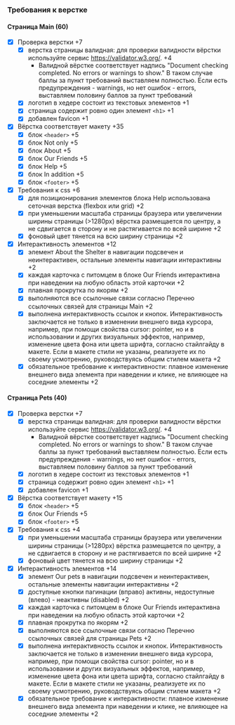 ### Требования к верстке

#### Страница Main (60)

- [x] Проверка верстки +7
    - [x] верстка страницы валидная: для проверки валидности вёрстки используйте сервис https://validator.w3.org/. +4
        - Валидной вёрстке соответствует надпись "Document checking completed. No errors or warnings to show." В таком случае баллы за пункт требований выставляем полностью. Если есть предупреждения - warnings, но нет ошибок - errors, выставляем половину баллов за пункт требований
    - [x] логотип в хедере состоит из текстовых элементов +1
    - [x] страница содержит ровно один элемент `<h1>` +1
    - [x] добавлен favicon +1

- [x] Вёрстка соответствует макету +35
    - [x] блок `<header>` +5
    - [x] блок Not only +5
    - [x] блок About +5
    - [x] блок Our Friends +5
    - [x] блок Help +5
    - [x] блок In addition +5
    - [x] блок `<footer>` +5

- [x] Требования к css +6
    - [x] для позиционирования элементов блока Help использована сеточная верстка (flexbox или grid) +2
    - [x] при уменьшении масштаба страницы браузера или увеличении ширины страницы (>1280px) вёрстка размещается по центру, а не сдвигается в сторону и не растягивается по всей ширине +2
    - [x] фоновый цвет тянется на всю ширину страницы +2

- [x] Интерактивность элементов +12
    - [x] элемент About the Shelter в навигации подсвечен и неинтерактивен, остальные элементы навигации интерактивны +2
    - [x] каждая карточка с питомцем в блоке Our Friends интерактивна при наведении на любую область этой карточки +2
    - [x] плавная прокрутка по якорям +2
    - [x] выполняются все ссылочные связи согласно Перечню ссылочных связей для страницы Main +2
    - [x] выполнена интерактивность ссылок и кнопок. Интерактивность заключается не только в изменении внешнего вида курсора, например, при помощи свойства cursor: pointer, но и в использовании и других визуальных эффектов, например, изменение цвета фона или цвета шрифта, согласно стайлгайду в макете. Если в макете стили не указаны, реализуете их по своему усмотрению, руководствуясь общим стилем макета +2
    - [x] обязательное требование к интерактивности: плавное изменение внешнего вида элемента при наведении и клике, не влияющее на соседние элементы +2

#### Страница Pets (40)

- [x] Проверка верстки +7
    - [x] верстка страницы валидная: для проверки валидности вёрстки используйте сервис https://validator.w3.org/. +4
        - Валидной вёрстке соответствует надпись "Document checking completed. No errors or warnings to show." В таком случае баллы за пункт требований выставляем полностью. Если есть предупреждения - warnings, но нет ошибок - errors, выставляем половину баллов за пункт требований
    - [x] логотип в хедере состоит из текстовых элементов +1
    - [x] страница содержит ровно один элемент `<h1>` +1
    - [x] добавлен favicon +1

- [x] Вёрстка соответствует макету +15
    - [x] блок `<header>` +5
    - [x] блок Our Friends +5
    - [x] блок `<footer>` +5

- [x] Требования к css +4
    - [x] при уменьшении масштаба страницы браузера или увеличении ширины страницы (>1280px) вёрстка размещается по центру, а не сдвигается в сторону и не растягивается по всей ширине +2
    - [x] фоновый цвет тянется на всю ширину страницы +2

- [x] Интерактивность элементов +14
    - [x] элемент Our pets в навигации подсвечен и неинтерактивен, остальные элементы навигации интерактивны +2
    - [x] доступные кнопки пагинации (вправо) активны, недоступные (влево) - неактивны (disabled) +2
    - [x] каждая карточка с питомцем в блоке Our Friends интерактивна при наведении на любую область этой карточки +2
    - [x] плавная прокрутка по якорям +2
    - [x] выполняются все ссылочные связи согласно Перечню ссылочных связей для страницы Pets +2
    - [x] выполнена интерактивность ссылок и кнопок. Интерактивность заключается не только в изменении внешнего вида курсора, например, при помощи свойства cursor: pointer, но и в использовании и других визуальных эффектов, например, изменение цвета фона или цвета шрифта, согласно стайлгайду в макете. Если в макете стили не указаны, реализуете их по своему усмотрению, руководствуясь общим стилем макета +2
    - [x] обязательное требование к интерактивности: плавное изменение внешнего вида элемента при наведении и клике, не влияющее на соседние элементы +2
